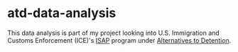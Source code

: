 # atd-data-analysis
This data analysis is part of my project looking into U.S. Immigration and Customs Enforcement (ICE)'s [ISAP](https://www.dhs.gov/sites/default/files/2022-06/ICE%20-%20Intensive%20Supervision%20Appearance%20Program%2C%20FYs%202017%20-%202020.pdf) program under [Alternatives to Detention](https://www.ice.gov/features/atd).
